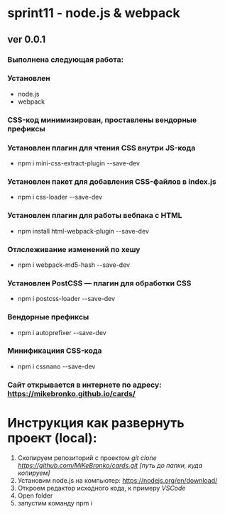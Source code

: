 # sprint11 - node.js & webpack
## ver 0.0.1

### Выполнена следующая работа:
### Установлен
 - node.js
 - webpack
### CSS-код минимизирован, проставлены вендорные префиксы
### Установлен плагин для чтения CSS внутри JS-кода
- npm i mini-css-extract-plugin --save-dev
### Установлен пакет для добавления CSS-файлов в index.js
- npm i css-loader --save-dev
### Установлен плагин для работы вебпака с HTML
- npm install html-webpack-plugin --save-dev
### Отлслеживание изменений по хешу
- npm i webpack-md5-hash --save-dev
### Установлен PostCSS — плагин для обработки CSS
- npm i postcss-loader --save-dev
### Вендорные префиксы
- npm i autoprefixer --save-dev
### Минификациия CSS-кода
- npm i cssnano --save-dev
### Сайт открывается в интернете по адресу: <https://mikebronko.github.io/cards/>
# Инструкция как развернуть проект (local):
1) Cкопируем репозиторий с проектом  *git clone <https://github.com/MiKeBronko/cards.git> [путь до папки, куда копируем]*
2) Установим  node.js на компьютер: <https://nodejs.org/en/download/>
3) Откроем редактор исходного кода, к примеру  *VSCode* 
4) Open folder
5) запустим команду npm i
